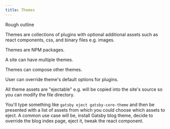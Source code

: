 ```yaml
---
title: Themes
---
```


Rough outline

Themes are collections of plugins with optional additional assets such as react components, css, and binary files e.g. images.

Themes are NPM packages.

A site can have multiple themes.

Themes can compose other themes.

User can override theme's default options for plugins.

All theme assets are "ejectable" e.g. will be copied into the site's source so you can modify the file directory.

You'll type something like `gatsby eject gatsby-core-theme` and then be presented with a list of assets from which you could choose which assets to eject. A common use case will be, install Gatsby blog theme, decide to override the blog index page, eject it, tweak the react component.